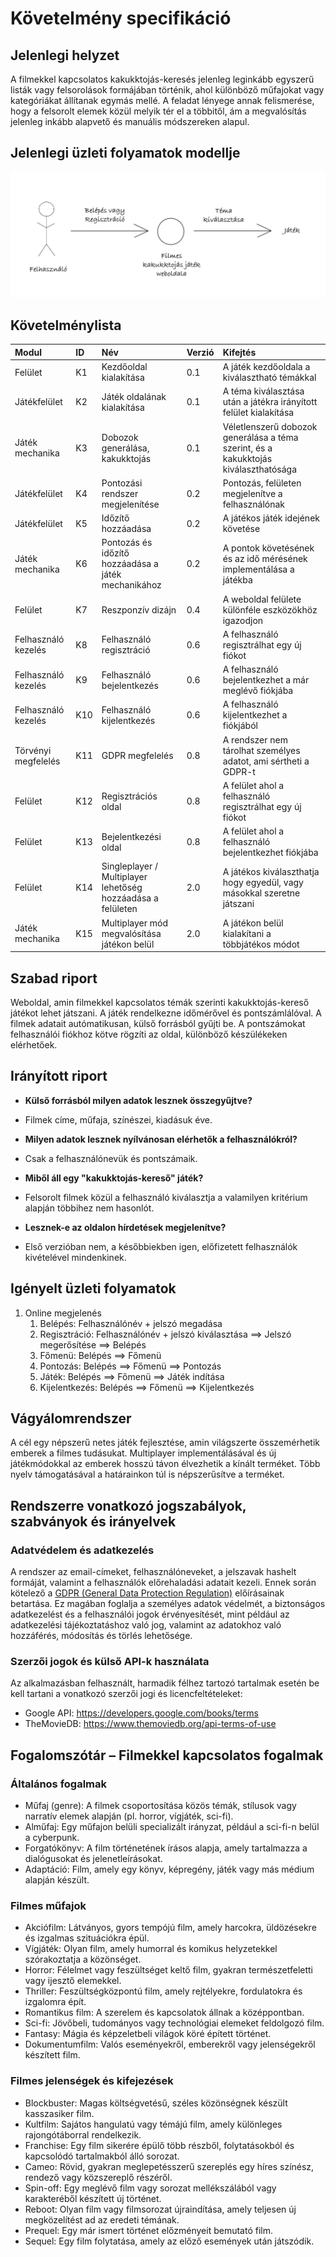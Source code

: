 # Követelmény specifikáció

## Jelenlegi helyzet
A filmekkel kapcsolatos kakukktojás-keresés jelenleg leginkább egyszerű listák vagy felsorolások formájában történik, ahol különböző műfajokat vagy kategóriákat állítanak egymás mellé. A feladat lényege annak felismerése, hogy a felsorolt elemek közül melyik tér el a többitől, ám a megvalósítás jelenleg inkább alapvető és manuális módszereken alapul.

## Jelenlegi üzleti folyamatok modellje
![Jelenlegi üzleti folyamatok modellje](../assets/jelenlegi_uzleti_folyamat_abra.png)

## Követelménylista
| Modul | ID | Név | Verzió | Kifejtés |
|:------|:---|:----|:-------|:---------|
| Felület | K1 | Kezdőoldal kialakítása | 0.1 | A játék kezdőoldala a kiválasztható témákkal |
| Játékfelület | K2 | Játék oldalának kialakítása | 0.1 | A téma kiválasztása után a játékra irányított felület kialakítása |
| Játék mechanika | K3 | Dobozok generálása, kakukktojás | 0.1 | Véletlenszerű dobozok generálása a téma szerint, és a kakukktojás kiválaszthatósága |
| Játékfelület | K4 | Pontozási rendszer megjelenítése | 0.2 | Pontozás, felületen megjelenítve a felhasználónak |
| Játékfelület | K5 | Időzítő hozzáadása | 0.2 | A játékos játék idejének követése |
| Játék mechanika | K6 | Pontozás és időzítő hozzáadása a játék mechanikához | 0.2 | A pontok követésének és az idő mérésének implementálása a játékba |
| Felület | K7 | Reszponzív dizájn | 0.4 | A weboldal felülete különféle eszközökhöz igazodjon |
| Felhasználó kezelés | K8 | Felhasználó regisztráció | 0.6 | A felhasználó regisztrálhat egy új fiókot |
| Felhasználó kezelés | K9 | Felhasználó bejelentkezés | 0.6 | A felhasználó bejelentkezhet a már meglévő fiókjába |
| Felhasználó kezelés | K10 | Felhasználó kijelentkezés | 0.6 | A felhasználó kijelentkezhet a fiókjából |
| Törvényi megfelelés | K11 | GDPR megfelelés | 0.8 | A rendszer nem tárolhat személyes adatot, ami sértheti a GDPR-t |
| Felület | K12 | Regisztrációs oldal | 0.8 | A felület ahol a felhasználó regisztrálhat egy új fiókot |
| Felület | K13 | Bejelentkezési oldal | 0.8 | A felület ahol a felhasználó bejelentkezhet fiókjába |
| Felület | K14 | Singleplayer / Multiplayer lehetőség hozzáadása a felületen | 2.0 | A játékos kiválaszthatja hogy egyedül, vagy másokkal szeretne játszani |
| Játék mechanika | K15 | Multiplayer mód megvalósítása játékon belül | 2.0 | A játékon belül kialakítani a többjátékos módot |

## Szabad riport

Weboldal, amin filmekkel kapcsolatos témák szerinti kakukktojás-kereső játékot lehet játszani. A játék rendelkezne időmérővel és pontszámlálóval. A filmek adatait autómatikusan, külső forrásból gyűjti be. A pontszámokat felhasználói fiókhoz kötve rögzíti az oldal, különböző készülékeken elérhetőek.

## Irányított riport

 - **Külső forrásból milyen adatok lesznek összegyűjtve?**
 - Filmek címe, műfaja, színészei, kiadásuk éve.

 - **Milyen adatok lesznek nyílvánosan elérhetők a felhasználókról?**
 - Csak a felhasználónevük és pontszámaik.

 - **Miből áll egy "kakukktojás-kereső" játék?**
 - Felsorolt filmek közül a felhasználó kiválasztja a valamilyen kritérium alapján többihez nem hasonlót.

 - **Lesznek-e az oldalon hírdetések megjelenítve?**
 - Első verzióban nem, a későbbiekben igen, előfizetett felhasználók kivételével mindenkinek.

## Igényelt üzleti folyamatok

1. Online megjelenés
    1. Belépés: Felhasználónév + jelszó megadása
    2. Regisztráció: Felhasználónév + jelszó kiválasztása ==> Jelszó megerősítése ==> Belépés
    3. Főmenü: Belépés ==> Főmenü
    4. Pontozás: Belépés ==> Főmenü ==> Pontozás
    5. Játék: Belépés ==> Főmenü ==> Játék indítása
    6. Kijelentkezés: Belépés ==> Főmenü ==> Kijelentkezés

## Vágyálomrendszer

A cél egy népszerű netes játék fejlesztése, amin világszerte összemérhetik emberek a filmes tudásukat. Multiplayer implementálásával és új játékmódokkal az emberek hosszú távon élvezhetik a kínált terméket. Több nyelv támogatásával a határainkon túl is népszerűsítve a terméket.

## Rendszerre vonatkozó jogszabályok, szabványok és irányelvek
### Adatvédelem és adatkezelés

A rendszer az email-címeket, felhasználóneveket, a jelszavak hashelt formáját, valamint a felhasználók előrehaladási adatait kezeli. Ennek során kötelező a [GDPR (General Data Protection Regulation)](https://eur-lex.europa.eu/legal-content/EN/TXT/?uri=CELEX:02016R0679-20160504) előírásainak betartása. Ez magában foglalja a személyes adatok védelmét, a biztonságos adatkezelést és a felhasználói jogok érvényesítését, mint például az adatkezelési tájékoztatáshoz való jog, valamint az adatokhoz való hozzáférés, módosítás és törlés lehetősége.

### Szerzői jogok és külső API-k használata
Az alkalmazásban felhasznált, harmadik félhez tartozó tartalmak esetén be kell tartani a vonatkozó szerzői jogi és licencfeltételeket:
-	Google API: https://developers.google.com/books/terms
-	TheMovieDB: https://www.themoviedb.org/api-terms-of-use

## Fogalomszótár – Filmekkel kapcsolatos fogalmak
### Általános fogalmak
-	Műfaj (genre): A filmek csoportosítása közös témák, stílusok vagy narratív elemek alapján (pl. horror, vígjáték, sci-fi).
-	Alműfaj: Egy műfajon belüli specializált irányzat, például a sci-fi-n belül a cyberpunk.
-	Forgatókönyv: A film történetének írásos alapja, amely tartalmazza a dialógusokat és jelenetleírásokat.
-	Adaptáció: Film, amely egy könyv, képregény, játék vagy más médium alapján készült.
### Filmes műfajok
-	Akciófilm: Látványos, gyors tempójú film, amely harcokra, üldözésekre és izgalmas szituációkra épül.
-	Vígjáték: Olyan film, amely humorral és komikus helyzetekkel szórakoztatja a közönséget.
-	Horror: Félelmet vagy feszültséget keltő film, gyakran természetfeletti vagy ijesztő elemekkel.
-	Thriller: Feszültségközpontú film, amely rejtélyekre, fordulatokra és izgalomra épít.
-	Romantikus film: A szerelem és kapcsolatok állnak a középpontban.
-	Sci-fi: Jövőbeli, tudományos vagy technológiai elemeket feldolgozó film.
-	Fantasy: Mágia és képzeletbeli világok köré épített történet.
-	Dokumentumfilm: Valós eseményekről, emberekről vagy jelenségekről készített film.
### Filmes jelenségek és kifejezések
-	Blockbuster: Magas költségvetésű, széles közönségnek készült kasszasiker film.
-	Kultfilm: Sajátos hangulatú vagy témájú film, amely különleges rajongótáborral rendelkezik.
-	Franchise: Egy film sikerére épülő több részből, folytatásokból és kapcsolódó tartalmakból álló sorozat.
-	Cameo: Rövid, gyakran meglepetésszerű szereplés egy híres színész, rendező vagy közszereplő részéről.
-	Spin-off: Egy meglévő film vagy sorozat mellékszálából vagy karakteréből készített új történet.
-	Reboot: Olyan film vagy filmsorozat újraindítása, amely teljesen új megközelítést ad az eredeti témának.
-	Prequel: Egy már ismert történet előzményeit bemutató film.
-	Sequel: Egy film folytatása, amely az előző események után játszódik.
